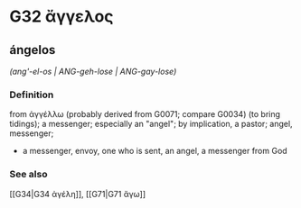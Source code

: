 # G32 ἄγγελος

## ángelos

_(ang'-el-os | ANG-geh-lose | ANG-gay-lose)_

### Definition

from ἀγγέλλω (probably derived from G0071; compare G0034) (to bring tidings); a messenger; especially an "angel"; by implication, a pastor; angel, messenger; 

- a messenger, envoy, one who is sent, an angel, a messenger from God

### See also

[[G34|G34 ἀγέλη]], [[G71|G71 ἄγω]]

